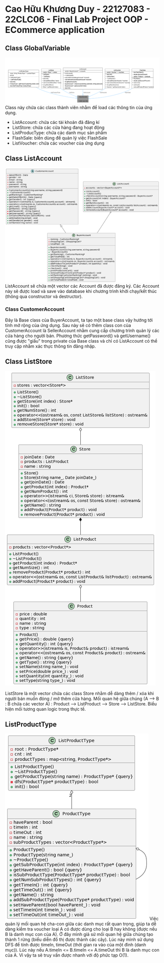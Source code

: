 # Cao Hữu Khương Duy - 22127083 - 22CLC06 - Final Lab Project OOP - ECommerce application
## Class GlobalVariable
![Logo](https://github.com/CaoHuuKhuongDuy/ECommerce-Console-Application/blob/main/image/GlobalVariable.png)
Class này chứa các class thành viên nhằm để load các thông tin của ứng dụng.
- ListAccount: chứa các tài khoản đã đăng kí
- ListStore: chứa các cửa hàng đang hoạt động
- ListProducType: chứa các danh mục sản phẩm
- FlashSale: biến dùng để quản lý việc FlashSale 
- ListVoucher: chứa các voucher của ứng dụng
## Class ListAccount
![logo](https://github.com/CaoHuuKhuongDuy/ECommerce-Console-Application/blob/main/image/listAccount.png)
ListAccount sẽ chứa một vector các Account đã được đăng ký. Các Account này sẽ được load và save vào database khi chương trình khởi chạy/kết thúc (thông qua constructor và destructor).
### Class CustomerAccount
Đây là Base class của BuyerAccount, ta tạo một base class vậy hướng tới tính mở rộng của ứng dụng. Sau này sẽ có thêm class con của CustomerAccount là SellerAccount nhằm cung cấp chương trình quản lý các cửa hàng cho người bán. 
Phương thức getPassword() và getUsername() cũng được "giấu" trong private của Base class và chỉ có ListAccount có thể truy cập nhằm xác thực thông tin đăng nhập.
## Class ListStore
![logo](https://github.com/CaoHuuKhuongDuy/ECommerce-Console-Application/blob/main/image/ListStore.png)

ListStore là một vector chứa các class Store nhằm dễ dàng thêm / xóa khi người bán muốn đóng / mở thêm cửa hàng.
Mối quan hệ giữa chúng (A --> B : B chứa các vector A) : Product --> ListProduct --> Store --> ListStore. Biểu hiện mối tương quan logic trong thực tế.

## ListProductType
![logo](https://github.com/CaoHuuKhuongDuy/ECommerce-Console-Application/blob/main/image/productType.png)
Việc quản lý mối quan hệ cha-con giữa các danh mục rất quan trọng, giúp ta dễ dàng kiểm tra voucher loại A có được dùng cho loại B hay không (được nếu B là danh mục con của A). 
Ở đây mình giả sử mối quan hệ giữa chúng tạo thành 1 rừng (biểu diễn đồ thị được thành các cây). Lúc này mình sử dụng DFS để tính được timeIn, timeOut (thời gian ra vào của một đỉnh (danh mục)). Lúc này nếu A.timeIn <= B.timeIn <= A.timeOut thì B là danh mục con của A. Vì vậy ta sẽ truy vấn được nhanh với độ phức tạp O(1). 

